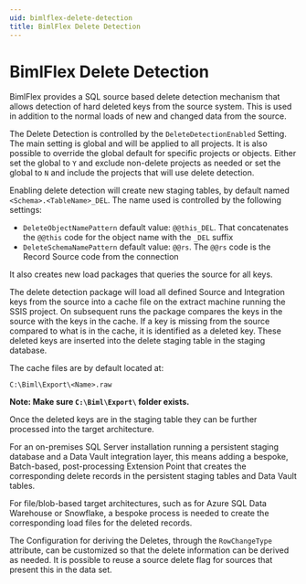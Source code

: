 ```yaml
---
uid: bimlflex-delete-detection
title: BimlFlex Delete Detection
---
```

# BimlFlex Delete Detection

BimlFlex provides a SQL source based delete detection mechanism that allows detection of hard deleted keys from the source system. This is used in addition to the normal loads of new and changed data from the source.

The Delete Detection is controlled by the `DeleteDetectionEnabled` Setting. The main setting is global and will be applied to all projects. It is also possible to override the global default for specific projects or objects. Either set the global to `Y` and exclude non-delete projects as needed or set the global to `N` and include the projects that will use delete detection.

Enabling delete detection will create new staging tables, by default named `<Schema>.<TableName>_DEL`. The name used is controlled by the following settings:

* `DeleteObjectNamePattern` default value: `@@this_DEL`. That concatenates the `@@this` code for the object name with the `_DEL` suffix
* `DeleteSchemaNamePattern` default value: `@@rs`. The `@@rs` code is the Record Source code from the connection

It also creates new load packages that queries the source for all keys.

The delete detection package will load all defined Source and Integration keys from the source into a cache file on the extract machine running the SSIS project. On subsequent runs the package compares the keys in the source with the keys in the cache. If a key is missing from the source compared to what is in the cache, it is identified as a deleted key. These deleted keys are inserted into the delete staging table in the staging database.

The cache files are by default located at: 

`C:\Biml\Export\<Name>.raw`

**Note: Make sure `C:\Biml\Export\` folder exists.**

Once the deleted keys are in the staging table they can be further processed into the target architecture.

For an on-premises SQL Server installation running a persistent staging database and a Data Vault integration layer, this means adding a bespoke, Batch-based, post-processing Extension Point that creates the corresponding delete records in the persistent staging tables and Data Vault tables.

For file/blob-based target architectures, such as for Azure SQL Data Warehouse or Snowflake, a bespoke process is needed to create the corresponding load files for the deleted records.

The Configuration for deriving the Deletes, through the `RowChangeType` attribute, can be customized so that the delete information can be derived as needed. It is possible to reuse a source delete flag for sources that present this in the data set.
